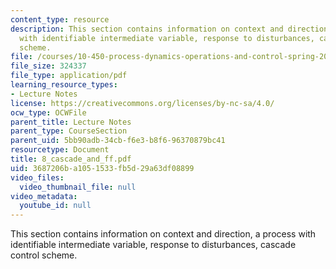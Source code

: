 ```yaml
---
content_type: resource
description: This section contains information on context and direction, a process
  with identifiable intermediate variable, response to disturbances, cascade control
  scheme.
file: /courses/10-450-process-dynamics-operations-and-control-spring-2006/3687206ba1051533fb5d29a63df08899_8_cascade_and_ff.pdf
file_size: 324337
file_type: application/pdf
learning_resource_types:
- Lecture Notes
license: https://creativecommons.org/licenses/by-nc-sa/4.0/
ocw_type: OCWFile
parent_title: Lecture Notes
parent_type: CourseSection
parent_uid: 5bb90adb-34cb-f6e3-b8f6-96370879bc41
resourcetype: Document
title: 8_cascade_and_ff.pdf
uid: 3687206b-a105-1533-fb5d-29a63df08899
video_files:
  video_thumbnail_file: null
video_metadata:
  youtube_id: null
---
```

This section contains information on context and direction, a process with identifiable intermediate variable, response to disturbances, cascade control scheme.